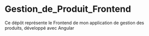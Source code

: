 # Gestion_de_Produit_Frontend
Ce dépôt représente le Frontend de mon application de gestion des produits, développé avec Angular
